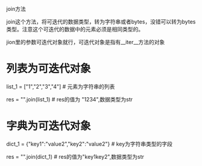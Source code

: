 join方法

join这个方法，将可迭代的数据类型，转为字符串或者bytes，没错可以转为bytes类型。注意这个可迭代的数据中的元素必须是相同类型的。

jion里的参数可迭代对象就行，可迭代对象是指有__iter__方法的对象


# 列表为可迭代对象

list_1 = ["1","2","3","4"]  # 元素为字符串的列表

res = "".join(list_1)    # res的值为 "1234",数据类型为str
 
# 字典为可迭代对象

dict_1 = {"key1":"value2","key2":"value2"} # key为字符串类型的字段

res = "".join(dict_1)    # res的值为"key1key2",数据类型为str
